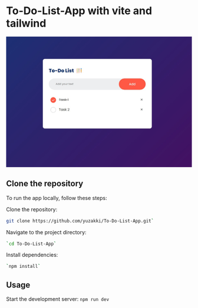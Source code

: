 # To-Do-List-App with vite and tailwind

![Screenshot](/public//design/updated.jpeg)

## Clone the repository

To run the app locally, follow these steps:

Clone the repository:

```bash
git clone https://github.com/yuzakki/To-Do-List-App.git`
```

Navigate to the project directory:

```bash
`cd To-Do-List-App`
```

Install dependencies:

```bash
`npm install`
```

## Usage

Start the development server: `npm run dev`
